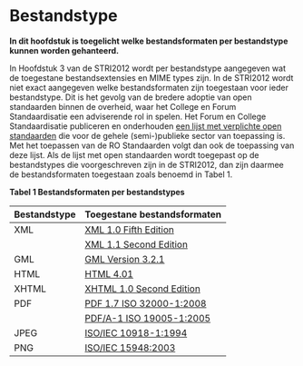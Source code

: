 # Bestandstype
**In dit hoofdstuk is toegelicht welke bestandsformaten per bestandstype kunnen
worden gehanteerd.**

In Hoofdstuk 3 van de STRI2012 wordt per bestandstype aangegeven wat de
toegestane bestandsextensies en MIME types zijn. In de STRI2012 wordt niet exact
aangegeven welke bestandsformaten zijn toegestaan voor ieder bestandstype. Dit
is het gevolg van de bredere adoptie van open standaarden binnen de overheid,
waar het College en Forum Standaardisatie een adviserende rol in spelen. Het
Forum en College Standaardisatie publiceren en onderhouden [een lijst met
 verplichte open standaarden](https://www.forumstandaardisatie.nl/publicaties/lijst-verplichte-open-standaarden)
 die voor de gehele (semi-)publieke
sector van toepassing is. Met het toepassen van de RO Standaarden volgt dan
ook de toepassing van deze lijst. Als de lijst met open standaarden wordt
toegepast op de bestandstypes die voorgeschreven zijn in de STRI2012, dan zijn
daarmee de bestandsformaten toegestaan zoals benoemd in Tabel 1.


**Tabel 1 Bestandsformaten per bestandstypes**

| **Bestandstype**  | **Toegestane bestandsformaten**                                                    |
|-------------------|------------------------------------------------------------------------------------|
| XML               | [XML 1.0 Fifth Edition](http://www.w3.org/TR/xml/)                                 |
|                   | [XML 1.1 Second Edition](http://www.w3.org/TR/xml11/)                              |
| GML               | [GML Version 3.2.1](http://www.opengeospatial.org/standards/gml)                   |
| HTML              | [HTML 4.01](http://www.w3.org/TR/html4/)                                           |
| XHTML             | [XHTML 1.0 Second Edition](http://www.w3.org/TR/xhtml1/)                           |
| PDF               | [PDF 1.7 ISO 32000-1:2008](http://www.iso.org/iso/catalogue_detail?csnumber=51502) |
|                   | [PDF/A-1 ISO 19005-1:2005](http://www.iso.org/iso/catalogue_detail?csnumber=38920) |
| JPEG              | [ISO/IEC 10918-1:1994](http://www.w3.org/Graphics/JPEG/itu-t81.pdf)                |
| PNG               | [ISO/IEC 15948:2003](http://www.w3.org/TR/PNG/)                                    |

